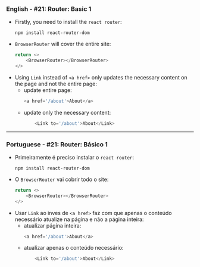 ### English - #21: Router: Basic 1
- Firstly, you need to install the `react router`:    
    ```
    npm install react-router-dom
    ```
- `BrowserRouter` will cover the entire site:
    ```js
    return <>
        <BrowserRouter></BrowserRouter>
    </>
    ```
- Using `Link` instead of `<a href>` only updates the necessary content on the page and not the entire page:
    - update entire page:
        ```js
        <a href='/about'>About</a>
        ```
    - update only the necessary content:
        ```js
            <Link to='/about'>About</Link>
        ```

***

### Portuguese - #21: Router: Básico 1
- Primeiramente é preciso instalar o `react router`:
    ```
    npm install react-router-dom
    ```
- O `BrowserRouter` vai cobrir todo o site:
    ```js
    return <>
        <BrowserRouter></BrowserRouter>
    </>
    ```
- Usar `Link` ao inves de `<a href>` faz com que apenas o conteúdo necessário atualize na página e não a página inteira:
    - atualizar página inteira:
        ```js
        <a href='/about'>About</a>
        ```
    - atualizar apenas o conteúdo necessário:
        ```js
            <Link to='/about'>About</Link>
        ```
